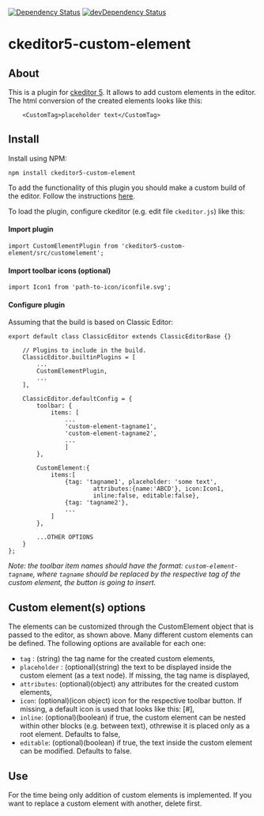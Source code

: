 [![Dependency Status](https://david-dm.org/centaur54dev/ckeditor5-custom-element/status.svg)](https://david-dm.org/centaur54dev/ckeditor5-custom-element)
[![devDependency Status](https://david-dm.org/centaur54dev/ckeditor5-custom-element/dev-status.svg)](https://david-dm.org/centaur54dev/ckeditor5-custom-element?type=dev)

# ckeditor5-custom-element

## About
This is a plugin for [ckeditor 5](https://github.com/ckeditor/ckeditor5). It allows to add custom elements in the editor. The html conversion of the created elements looks like this:
```
	<CustomTag>placeholder text</CustomTag>
```

## Install
Install using NPM: 

`npm install ckeditor5-custom-element`

To add the functionality of this plugin you should make a custom build of the editor. Follow the instructions [here](https://docs.ckeditor.com/ckeditor5/latest/builds/guides/development/installing-plugins.html).


To load the plugin, configure ckeditor (e.g. edit file `ckeditor.js`) like this:

#### Import plugin
```
import CustomElementPlugin from 'ckeditor5-custom-element/src/customelement';
```

#### Import toolbar icons (optional)
```
import Icon1 from 'path-to-icon/iconfile.svg';
```

#### Configure plugin
Assuming that the build is based on Classic Editor:

```
export default class ClassicEditor extends ClassicEditorBase {}

	// Plugins to include in the build.
	ClassicEditor.builtinPlugins = [
		...
		CustomElementPlugin,
		...
	],

	ClassicEditor.defaultConfig = {
		toolbar: {
			items: [
				...
				'custom-element-tagname1',
				'custom-element-tagname2',
				...
			    ]
		},

		CustomElement:{
			items:[
				{tag: 'tagname1', placeholder: 'some text', 
						attributes:{name:'ABCD'}, icon:Icon1, 
						inline:false, editable:false},
				{tag: 'tagname2'},
				...
			]
		},

        ...OTHER OPTIONS
	}
};
```
*Note: the toolbar item names should have the format: `custom-element-tagname`, where `tagname` should be replaced by the respective tag of the custom element, the button is going to insert.*



## Custom element(s) options
The elements can be customized through the CustomElement object that is passed to the editor, as shown above. Many different custom elements can be defined. The following options are available for each one:
* `tag` : (string) the tag name for the created custom elements,
* `placeholder` : (optional)(string) the text to be displayed inside the custom element (as a text node). If missing, the tag name is displayed,
* `attributes`: (optional)(object) any attributes for the created custom elements,
* `icon`: (optional)(icon object) icon for the respective toolbar button. If missing, a default icon is used that looks like this: [#],
* `inline`: (optional)(boolean) if true, the custom element can be nested within other blocks (e.g. between text), othrewise it is placed only as a root element. Defaults to false,
* `editable`: (optional)(boolean) if true, the text inside the custom element can be modified. Defaults to false. 


## Use
For the time being only addition of custom elements is implemented. If you want to replace a custom element with another, delete first. 
